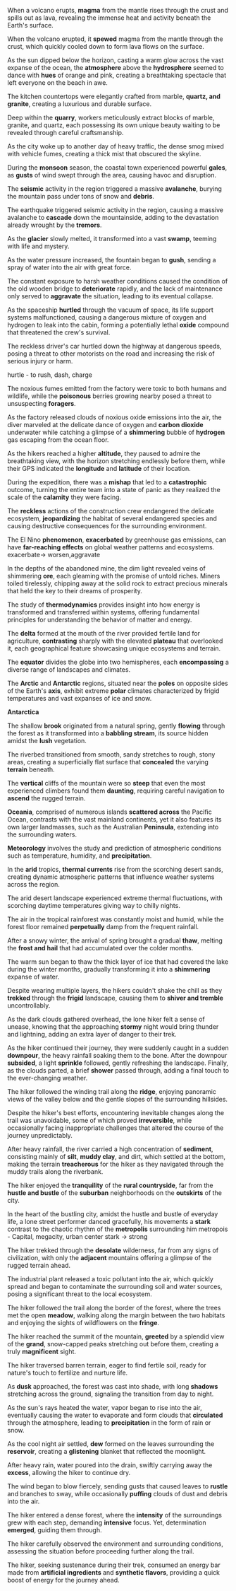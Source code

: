 When a volcano erupts, **magma** from the mantle rises through the crust and spills out as lava, revealing the immense heat and activity beneath the Earth's surface.

When the volcano erupted, it **spewed** magma from the mantle through the crust, which quickly cooled down to form lava flows on the surface.

As the sun dipped below the horizon, casting a warm glow across the vast expanse of the ocean, the **atmosphere** above the **hydrosphere** seemed to dance with **hues** of orange and pink, creating a breathtaking spectacle that left everyone on the beach in awe.

The kitchen countertops were elegantly crafted from marble, **quartz, and granite**, creating a luxurious and durable surface.

Deep within the **quarry**, workers meticulously extract blocks of marble, granite, and quartz, each possessing its own unique beauty waiting to be revealed through careful craftsmanship.

As the city woke up to another day of heavy traffic, the dense smog mixed with vehicle fumes, creating a thick mist that obscured the skyline.

During the **monsoon** season, the coastal town experienced powerful **gales**, as **gusts** of wind swept through the area, causing havoc and disruption.

The **seismic** activity in the region triggered a massive **avalanche**, burying the mountain pass under tons of snow and **debris**.

The earthquake triggered seismic activity in the region, causing a massive avalanche to **cascade** down the mountainside, adding to the devastation already wrought by the **tremors**.

As the **glacier** slowly melted, it transformed into a vast **swamp**, teeming with life and mystery.

As the water pressure increased, the fountain began to **gush**, sending a spray of water into the air with great force.

The constant exposure to harsh weather conditions caused the condition of the old wooden bridge to **deteriorate** rapidly, and the lack of maintenance only served to **aggravate** the situation, leading to its eventual collapse.

As the spaceship **hurtled** through the vacuum of space, its life support systems malfunctioned, causing a dangerous mixture of oxygen and hydrogen to leak into the cabin, forming a potentially lethal **oxide** compound that threatened the crew's survival.

The reckless driver's car hurtled down the highway at dangerous speeds, posing a threat to other motorists on the road and increasing the risk of serious injury or harm.

hurtle - to rush, dash, charge

The noxious fumes emitted from the factory were toxic to both humans and wildlife, while the **poisonous** berries growing nearby posed a threat to unsuspecting **foragers**.

As the factory released clouds of noxious oxide emissions into the air, the diver marveled at the delicate dance of oxygen and **carbon dioxide** underwater while catching a glimpse of a **shimmering** bubble of **hydrogen** gas escaping from the ocean floor.

As the hikers reached a higher **altitude**, they paused to admire the breathtaking view, with the horizon stretching endlessly before them, while their GPS indicated the **longitude** and **latitude** of their location.

During the expedition, there was a **mishap** that led to a **catastrophic** outcome, turning the entire team into a state of panic as they realized the scale of the **calamity** they were facing.

The **reckless** actions of the construction crew endangered the delicate ecosystem, **jeopardizing** the habitat of several endangered species and causing destructive consequences for the surrounding environment.

The El Nino **phenomenon**, **exacerbated** by greenhouse gas emissions, can have **far-reaching effects** on global weather patterns and ecosystems.
exacerbate-> worsen,aggravate

In the depths of the abandoned mine, the dim light revealed veins of shimmering **ore**, each gleaming with the promise of untold riches. Miners toiled tirelessly, chipping away at the solid rock to extract precious minerals that held the key to their dreams of prosperity.

The study of **thermodynamics** provides insight into how energy is transformed and transferred within systems, offering fundamental principles for understanding the behavior of matter and energy.

The **delta** formed at the mouth of the river provided fertile land for agriculture, **contrasting** sharply with the elevated **plateau** that overlooked it, each geographical feature showcasing unique ecosystems and terrain.

The **equator** divides the globe into two hemispheres, each **encompassing** a diverse range of landscapes and climates.

The **Arctic** and **Antarctic** regions, situated near the **poles** on opposite sides of the Earth's **axis**, exhibit extreme **polar** climates characterized by frigid temperatures and vast expanses of ice and snow.

**Antarctica**

The shallow **brook** originated from a natural spring, gently **flowing** through the forest as it transformed into a **babbling stream**, its source hidden amidst the **lush** vegetation.

The riverbed transitioned from smooth, sandy stretches to rough, stony areas, creating a superficially flat surface that **concealed** the varying **terrain** beneath.

The **vertical** cliffs of the mountain were so **steep** that even the most experienced climbers found them **daunting**, requiring careful navigation to **ascend** the rugged terrain.

**Oceania**, comprised of numerous islands **scattered across** the Pacific Ocean, contrasts with the vast mainland continents, yet it also features its own larger landmasses, such as the Australian **Peninsula**, extending into the surrounding waters.

**Meteorology** involves the study and prediction of atmospheric conditions such as temperature, humidity, and **precipitation**.

In the **arid** tropics, **thermal currents** rise from the scorching desert sands, creating dynamic atmospheric patterns that influence weather systems across the region.

The arid desert landscape experienced extreme thermal fluctuations, with scorching daytime temperatures giving way to chilly nights.

The air in the tropical rainforest was constantly moist and humid, while the forest floor remained **perpetually** damp from the frequent rainfall.

After a snowy winter, the arrival of spring brought a gradual **thaw**, melting the **frost and hail** that had accumulated over the colder months.

The warm sun began to thaw the thick layer of ice that had covered the lake during the winter months, gradually transforming it into a **shimmering** expanse of water.

Despite wearing multiple layers, the hikers couldn't shake the chill as they **trekked** through the **frigid** landscape, causing them to **shiver and tremble** uncontrollably.

As the dark clouds gathered overhead, the lone hiker felt a sense of unease, knowing that the approaching **stormy** night would bring thunder and lightning, adding an extra layer of danger to their trek.

As the hiker continued their journey, they were suddenly caught in a sudden **downpour**, the heavy rainfall soaking them to the bone. After the downpour **subsided**, a light **sprinkle** followed, gently refreshing the landscape. Finally, as the clouds parted, a brief **shower** passed through, adding a final touch to the ever-changing weather.

The hiker followed the winding trail along the **ridge**, enjoying panoramic views of the valley below and the gentle slopes of the surrounding hillsides.

Despite the hiker's best efforts, encountering inevitable changes along the trail was unavoidable, some of which proved **irreversible**, while occasionally facing inappropriate challenges that altered the course of the journey unpredictably.

After heavy rainfall, the river carried a high concentration of **sediment**, consisting mainly of **silt**, **muddy clay**, and dirt, which settled at the bottom, making the terrain **treacherous** for the hiker as they navigated through the muddy trails along the riverbank.

The hiker enjoyed the **tranquility** of the **rural countryside**, far from the **hustle and bustle** of the **suburban** neighborhoods on the **outskirts** of the city.

In the heart of the bustling city, amidst the hustle and bustle of everyday life, a lone street performer danced gracefully, his movements a **stark** contrast to the chaotic rhythm of the **metropolis** surrounding him
metropois - Capital, megacity, urban center
stark -> strong

The hiker trekked through the **desolate** wilderness, far from any signs of civilization, with only the **adjacent** mountains offering a glimpse of the rugged terrain ahead.

The industrial plant released a toxic pollutant into the air, which quickly spread and began to contaminate the surrounding soil and water sources, posing a significant threat to the local ecosystem.

The hiker followed the trail along the border of the forest, where the trees met the open **meadow**, walking along the margin between the two habitats and enjoying the sights of wildflowers on the **fringe**.

The hiker reached the summit of the mountain, **greeted** by a splendid view of the **grand**, snow-capped peaks stretching out before them, creating a truly **magnificent** sight.

The hiker traversed barren terrain, eager to find fertile soil, ready for nature's touch to fertilize and nurture life.

As **dusk** approached, the forest was cast into shade, with long **shadows** stretching across the ground, signaling the transition from day to night.

As the sun's rays heated the water, vapor began to rise into the air, eventually causing the water to evaporate and form clouds that **circulated** through the atmosphere, leading to **precipitation** in the form of rain or snow.

As the cool night air settled, **dew** formed on the leaves surrounding the **reservoir**, creating a **glistening** blanket that reflected the moonlight.

After heavy rain, water poured into the drain, swiftly carrying away the **excess**, allowing the hiker to continue dry.

The wind began to blow fiercely, sending gusts that caused leaves to **rustle** and branches to sway, while occasionally **puffing** clouds of dust and debris into the air.

The hiker entered a dense forest, where the **intensity** of the surroundings grew with each step, demanding **intensive** focus. Yet, determination **emerged**, guiding them through.

The hiker carefully observed the environment and surrounding conditions, assessing the situation before proceeding further along the trail.

The hiker, seeking sustenance during their trek, consumed an energy bar made from **artificial ingredients** and **synthetic flavors**, providing a quick boost of energy for the journey ahead.
